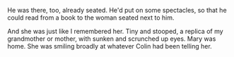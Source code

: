 He was there, too, already seated. He'd put on some spectacles, so that he could read from a book to the woman seated next to him.

And she was just like I remembered her. Tiny and stooped, a replica of my grandmother or mother, with sunken and scrunched up eyes. Mary was home. She was smiling broadly at whatever Colin had been telling her. 